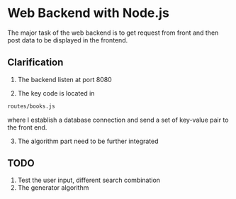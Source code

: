 # Web Backend with Node.js


The major task of the web backend is to get request from front and then post data to be displayed in the frontend.

## Clarification
1. The backend listen at port 8080

2. The key code is located in 
```bash
routes/books.js
```
where I establish a database connection and send a set of key-value pair to the front end.

3. The algorithm part need to be further integrated

## TODO
1. Test the user input, different search combination
2. The generator algorithm